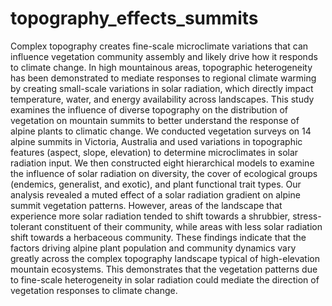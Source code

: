 # topography_effects_summits
Complex topography creates fine-scale microclimate variations that can influence vegetation community assembly and likely drive how it responds to climate change. In high mountainous areas, topographic heterogeneity has been demonstrated to mediate responses to regional climate warming by creating small-scale variations in solar radiation, which directly impact temperature, water, and energy availability across landscapes. This study examines the influence of diverse topography on the distribution of vegetation on mountain summits to better understand the response of alpine plants to climatic change. We conducted vegetation surveys on 14 alpine summits in Victoria, Australia and used variations in topographic features (aspect, slope, elevation) to determine microclimates in solar radiation input. We then constructed eight hierarchical models to examine the influence of solar radiation on diversity, the cover of ecological groups (endemics, generalist, and exotic), and plant functional trait types. Our analysis revealed a muted effect of a solar radiation gradient on alpine summit vegetation patterns. However, areas of the landscape that experience more solar radiation tended to shift towards a shrubbier, stress-tolerant constituent of their community, while areas with less solar radiation shift towards a herbaceous community. These findings indicate that the factors driving alpine plant population and community dynamics vary greatly across the complex topography landscape typical of high-elevation mountain ecosystems. This demonstrates that the vegetation patterns due to fine-scale heterogeneity in solar radiation could mediate the direction of vegetation responses to climate change.
